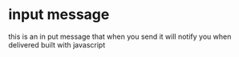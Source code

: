 # input message

this is an in put message that when you send it will notify you when delivered built with javascript
